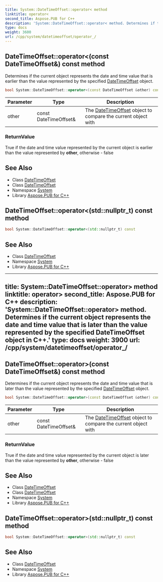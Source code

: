 ```yaml
---
title: System::DateTimeOffset::operator< method
linktitle: operator<
second_title: Aspose.PUB for C++
description: 'System::DateTimeOffset::operator< method. Determines if the current object represents the date and time value that is earlier than the value represented by the specified DateTimeOffset object in C++.'
type: docs
weight: 3600
url: /cpp/system/datetimeoffset/operator_/
---
```

## DateTimeOffset::operator<(const DateTimeOffset\&) const method


Determines if the current object represents the date and time value that is earlier than the value represented by the specified [DateTimeOffset](../) object.

```cpp
bool System::DateTimeOffset::operator<(const DateTimeOffset &other) const
```


| Parameter | Type | Description |
| --- | --- | --- |
| other | const DateTimeOffset\& | The [DateTimeOffset](../) object to compare the current object with |

### ReturnValue

True if the date and time value represented by the current object is earlier than the value represented by **other**, otherwise - false

## See Also

* Class [DateTimeOffset](../)
* Class [DateTimeOffset](../)
* Namespace [System](../../)
* Library [Aspose.PUB for C++](../../../)
## DateTimeOffset::operator<(std::nullptr_t) const method




```cpp
bool System::DateTimeOffset::operator<(std::nullptr_t) const
```

## See Also

* Class [DateTimeOffset](../)
* Namespace [System](../../)
* Library [Aspose.PUB for C++](../../../)
---
title: System::DateTimeOffset::operator> method
linktitle: operator>
second_title: Aspose.PUB for C++
description: 'System::DateTimeOffset::operator> method. Determines if the current object represents the date and time value that is later than the value represented by the specified DateTimeOffset object in C++.'
type: docs
weight: 3900
url: /cpp/system/datetimeoffset/operator_/
---
## DateTimeOffset::operator>(const DateTimeOffset\&) const method


Determines if the current object represents the date and time value that is later than the value represented by the specified [DateTimeOffset](../) object.

```cpp
bool System::DateTimeOffset::operator>(const DateTimeOffset &other) const
```


| Parameter | Type | Description |
| --- | --- | --- |
| other | const DateTimeOffset\& | The [DateTimeOffset](../) object to compare the current object with |

### ReturnValue

True if the date and time value represented by the current object is later than the value represented by **other**, otherwise - false

## See Also

* Class [DateTimeOffset](../)
* Class [DateTimeOffset](../)
* Namespace [System](../../)
* Library [Aspose.PUB for C++](../../../)
## DateTimeOffset::operator>(std::nullptr_t) const method




```cpp
bool System::DateTimeOffset::operator>(std::nullptr_t) const
```

## See Also

* Class [DateTimeOffset](../)
* Namespace [System](../../)
* Library [Aspose.PUB for C++](../../../)
